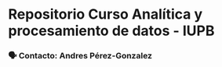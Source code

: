 # Repositorio Curso Analítica y procesamiento de datos - IUPB




### 🗣️ Contacto: Andres Pérez-Gonzalez
